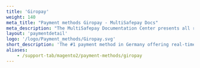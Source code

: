 ```yaml
---
title: 'Giropay'
weight: 140
meta_title: "Payment methods Giropay - MultiSafepay Docs"
meta_description: "The MultiSafepay Documentation Center presents all relevant information about our Plugins and API. You can also find support pages for Payment Methods, Tools and General Questions as well as the contact details of our Support and Integration Teams."
layout: 'paymentdetail'
logo: '/logo/Payment_methods/Giropay.svg' 
short_description: 'The #1 payment method in Germany offering real-time bank transfers for a large base of German online consumers.'
aliases:
    - /support-tab/magento2/payment-methods/giropay
---
```

